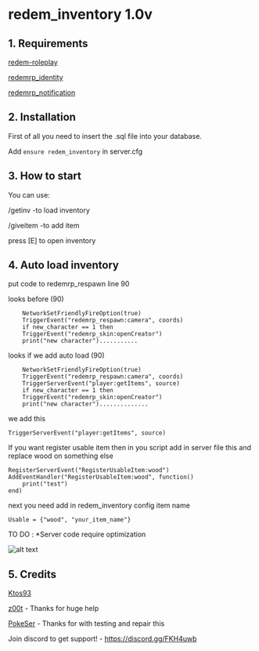 # redem_inventory 1.0v

## 1. Requirements

[redem-roleplay](https://github.com/RedEM-RP/redem_roleplay/)

[redemrp_identity](https://github.com/RedEM-RP/redemrp_identity/)

[redemrp_notification](https://github.com/Ktos93/redemrp_notification/)

## 2. Installation
First of all you need to insert the .sql file into your database.

Add ```ensure redem_inventory``` in server.cfg

## 3. How to start
You can use:

/getinv -to load inventory

/giveitem -to add item

press [E] to open inventory
## 4. Auto load inventory
put code to redemrp_respawn line 90

looks before (90)

```
	NetworkSetFriendlyFireOption(true)
	TriggerEvent("redemrp_respawn:camera", coords)
	if new_character == 1 then
	TriggerEvent("redemrp_skin:openCreator")
	print("new character")...........
```
 looks if we add auto load  (90)
```
	NetworkSetFriendlyFireOption(true)
	TriggerEvent("redemrp_respawn:camera", coords)
	TriggerServerEvent("player:getItems", source)
	if new_character == 1 then
	TriggerEvent("redemrp_skin:openCreator")
	print("new character")..............
```
we add this

```TriggerServerEvent("player:getItems", source)```

If you want register usable item then in you script add in server file this and replace wood on something else
```
RegisterServerEvent("RegisterUsableItem:wood")
AddEventHandler("RegisterUsableItem:wood", function()
    print("test")
end)
```
next you need add in redem_inventory config item name 

```Usable = {"wood", "your_item_name"}```

TO DO :
*Server code require optimization

![alt text](https://i.imgur.com/PxCRpBv.png)

## 5. Credits
[Ktos93](http://github.com/Ktos93)

[z00t](https://github.com/z00t) - Thanks for huge help

[PokeSer](https://github.com/PokeSer) - Thanks for with testing and repair this

Join discord to get support! - https://discord.gg/FKH4uwb
